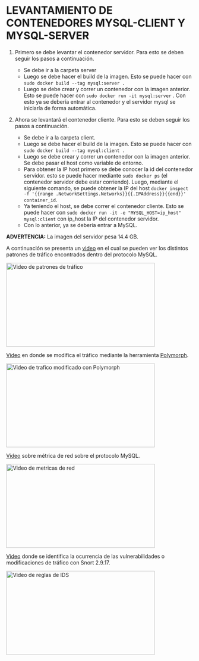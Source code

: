 # LEVANTAMIENTO DE CONTENEDORES MYSQL-CLIENT Y MYSQL-SERVER


1. Primero se debe levantar el contenedor servidor. Para esto se deben seguir los pasos a continuación.
    - Se debe ir a la carpeta server
    - Luego se debe hacer el build de la imagen. Esto se puede hacer con  
    `sudo docker build --tag mysql:server .`
    - Luego se debe crear y correr un contenedor con la imagen anterior. Esto se puede hacer con `sudo docker run -it mysql:server` . Con esto ya se debería entrar al contenedor y el servidor mysql se iniciaría de forma automática.

2. Ahora se levantará el contenedor cliente. Para esto se deben seguir los pasos a continuación. 
    - Se debe ir a la carpeta client.
    - Luego se debe hacer el build de la imagen. Esto se puede hacer con  
    `sudo docker build --tag mysql:client .`
    - Luego se debe crear y correr un contenedor con la imagen anterior. Se debe pasar el host como variable de entorno.
    - Para obtener la IP host primero se debe conocer la id del contenedor servidor. esto se puede hacer mediante `sudo docker ps` (el contenedor servidor debe estar corriendo). Luego, mediante el siguiente comando, se puede obtener la IP del host `docker inspect -f '{{range .NetworkSettings.Networks}}{{.IPAddress}}{{end}}' container_id`.
    - Ya teniendo el host, se debe correr el contenedor cliente. Esto se puede hacer con  `sudo docker run -it -e "MYSQL_HOST=ip_host" mysql:client` con ip_host la IP del contenedor servidor.
    - Con lo anterior, ya se debería entrar a MySQL.


<b>ADVERTENCIA:</b> La imagen del servidor pesa 14.4 GB.

A continuación se presenta un [video](https://youtu.be/RU4R7Q54NLw) en el cual se pueden ver los distintos patrones de tráfico encontrados dentro del protocolo MySQL. 

<a href="https://youtu.be/RU4R7Q54NLw" target="_blank"><img src="https://img.youtube.com/vi/RU4R7Q54NLw/maxresdefault.jpg" 
alt="Video de patrones de tráfico" width="400" height="225"/></a>

[Video](https://youtu.be/ipPNsHhFE0M) en donde se modifica el tráfico mediante la herramienta [Polymorph](https://github.com/shramos/polymorph).

<a href="https://youtu.be/ipPNsHhFE0M" target="_blank"><img src="https://img.youtube.com/vi/ipPNsHhFE0M/maxresdefault.jpg" 
alt="Video de trafico modificado con Polymorph" width="400" height="225"/></a>

[Video](https://youtu.be/NKPyP-u1aX8) sobre métrica de red sobre el protocolo MySQL.

<a href="https://youtu.be/NKPyP-u1aX8" target="_blank"><img src="https://img.youtube.com/vi/NKPyP-u1aX8/maxresdefault.jpg" 
alt="Video de metricas de red" width="400" height="225"/></a>

[Video](https://youtu.be/54s9mohsij8) donde se identifica la ocurrencia de las vulnerabilidades o modificaciones de tráfico con Snort 2.9.17.

<a href="https://youtu.be/54s9mohsij8" target="_blank"><img src="https://img.youtube.com/vi/54s9mohsij8/maxresdefault.jpg" 
alt="Video de reglas de IDS" width="400" height="225"/></a>
